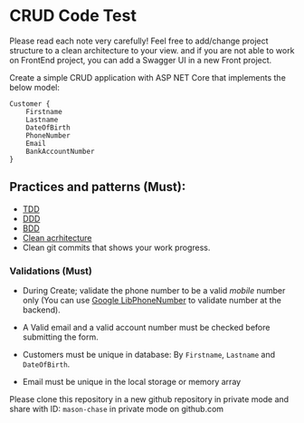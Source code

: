 # CRUD Code Test 

Please read each note very carefully!
Feel free to add/change project structure to a clean architecture to your view.
and if you are not able to work on FrontEnd project, you can add a Swagger UI
in a new Front project.

Create a simple CRUD application with ASP NET Core that implements the below model:
```
Customer {
	Firstname
	Lastname
	DateOfBirth
	PhoneNumber
	Email
	BankAccountNumber
}
```
## Practices and patterns (Must):

- [TDD](https://angular.io/guide/testing)
- [DDD](https://en.wikipedia.org/wiki/Domain-driven_design)
- [BDD](https://en.wikipedia.org/wiki/Behavior-driven_development)
- [Clean acrhitecture](https://miro.medium.com/max/1400/1*B7LkQDyDqLN3rRSrNYkETA.jpeg)
- Clean git commits that shows your work progress.

### Validations (Must)

- During Create; validate the phone number to be a valid *mobile* number only (You can use [Google LibPhoneNumber](https://github.com/google/libphonenumber) to validate number at the backend).

- A Valid email and a valid account number must be checked before submitting the form.

- Customers must be unique in database: By `Firstname`, `Lastname` and `DateOfBirth`.

- Email must be unique in the local storage or memory array

Please clone this repository in a new github repository in private mode and share with ID: `mason-chase` in private mode on github.com